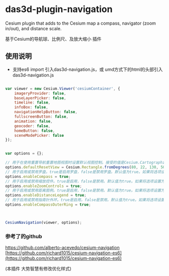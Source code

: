 # das3d-plugin-navigation

Cesium plugin that adds to the Cesium map a compass, navigator (zoom in/out), and distance scale.

基于Cesium的导航球、比例尺、及放大缩小 插件


## 使用说明 
- 支持es6 import 引入das3d-navigation.js，或 umd方式下的html的头部引入das3d-navigation.js

```javascript

var viewer = new Cesium.Viewer('cesiumContainer', {
    imageryProvider: false,
    baseLayerPicker: false,
    timeline: false,
    infoBox: false,
    navigationHelpButton: false,
    fullscreenButton: false,
    animation: false,
    geocoder: false,
    homeButton: false,
    sceneModePicker: false
});


var options = {};

// 用于在使用重置导航重置地图视图时设置默认视图控制。接受的值是Cesium.Cartographic 和 Cesium.Rectangle.
options.defaultResetView = Cesium.Rectangle.fromDegrees(80, 22, 130, 50);
// 用于启用或禁用罗盘。true是启用罗盘，false是禁用罗盘。默认值为true。如果将选项设置为false，则罗盘将不会添加到地图中。
options.enableCompass = true;
// 用于启用或禁用缩放控件。true是启用，false是禁用。默认值为true。如果将选项设置为false，则缩放控件将不会添加到地图中。
options.enableZoomControls = true;
// 用于启用或禁用距离图例。true是启用，false是禁用。默认值为true。如果将选项设置为false，距离图例将不会添加到地图中。
options.enableDistanceLegend = true;
// 用于启用或禁用指南针外环。true是启用，false是禁用。默认值为true。如果将选项设置为false，则该环将可见但无效。
options.enableCompassOuterRing = true;



CesiumNavigation(viewer, options);

```

### 参考了的github
[https://github.com/alberto-acevedo/cesium-navigation ](https://github.com/alberto-acevedo/cesium-navigation )  
[https://github.com/richard1015/cesium-navigation-es6](https://github.com/richard1015/cesium-navigation-es6)  

  (本插件 大势智慧有修改优化样式)